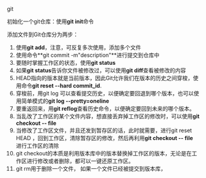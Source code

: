 git

初始化一个git仓库：使用**git init**命令

添加文件到Git仓库分为两步：

1. 使用**git add<file>**，注意，可反复多次使用，添加多个文件
2. 使用命令**git commit -m"description"**进行提交到仓库中
3. 要随时掌握工作区的状态，使用**git status**
4. 如果**git status**告诉你文件被修改过，可以使用**git diff**查看被修改的内容
5. HEAD指向的版本就是当前版本，因此Git允许我们在版本的历史之间穿梭，使用命令**git reset --hard commit_id**.
6. 穿梭前，用git log 可以查看提交历史，以便确定要回退到哪个版本，也可以使用简单模式的**git log --pretty=oneline**
7. 要重返回来，用**git reflog**查看历史命令，以便确定要回到未来的哪个版本。
8. 当乱改了工作区的某个文件内容，想直接丢弃掉工作区的修改时，可以使用**git checkout -- file**
9. 当修改了工作区文件，并且还发到暂存区的话，此时就需要，进行git reset HEAD <file>，回到工作区，清除暂存区的修改，然后再利用**git checkout -- file** 进行工作区的清除
10. git checkout的本质是利用版本库中的版本替换掉工作区的版本，无论是在工作区进行修改或者删除，都可以一键还原工作区。
11. git rm用于删除一个文件， 如果一个文件已经被提交到版本库，


